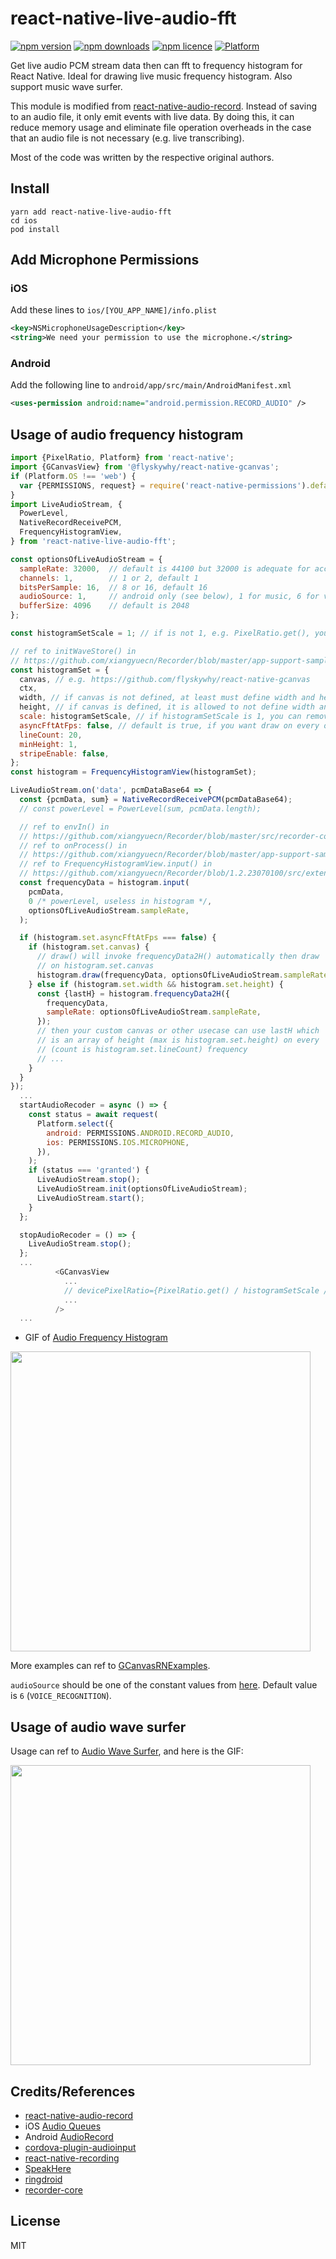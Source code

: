 # react-native-live-audio-fft

[![npm version](http://img.shields.io/npm/v/react-native-live-audio-fft.svg?style=flat-square)](https://npmjs.org/package/react-native-live-audio-fft "View this project on npm")
[![npm downloads](http://img.shields.io/npm/dm/react-native-live-audio-fft.svg?style=flat-square)](https://npmjs.org/package/react-native-live-audio-fft "View this project on npm")
[![npm licence](http://img.shields.io/npm/l/react-native-live-audio-fft.svg?style=flat-square)](https://npmjs.org/package/react-native-live-audio-fft "View this project on npm")
[![Platform](https://img.shields.io/badge/platform-ios%20%7C%20android-989898.svg?style=flat-square)](https://npmjs.org/package/react-native-live-audio-fft "View this project on npm")

Get live audio PCM stream data then can fft to frequency histogram for React Native. Ideal for drawing live music frequency histogram. Also support music wave surfer.

This module is modified from [react-native-audio-record](https://github.com/goodatlas/react-native-audio-record). Instead of saving to an audio file, it only emit events with live data. By doing this, it can reduce memory usage and eliminate file operation overheads in the case that an audio file is not necessary (e.g. live transcribing).

Most of the code was written by the respective original authors.

## Install
```
yarn add react-native-live-audio-fft
cd ios
pod install
```

## Add Microphone Permissions

### iOS
Add these lines to ```ios/[YOU_APP_NAME]/info.plist```
```xml
<key>NSMicrophoneUsageDescription</key>
<string>We need your permission to use the microphone.</string>
```

### Android
Add the following line to ```android/app/src/main/AndroidManifest.xml```
```xml
<uses-permission android:name="android.permission.RECORD_AUDIO" />
```

## Usage of audio frequency histogram
```javascript
import {PixelRatio, Platform} from 'react-native';
import {GCanvasView} from '@flyskywhy/react-native-gcanvas';
if (Platform.OS !== 'web') {
  var {PERMISSIONS, request} = require('react-native-permissions').default;
}
import LiveAudioStream, {
  PowerLevel,
  NativeRecordReceivePCM,
  FrequencyHistogramView,
} from 'react-native-live-audio-fft';

const optionsOfLiveAudioStream = {
  sampleRate: 32000,  // default is 44100 but 32000 is adequate for accurate voice recognition, maybe even music
  channels: 1,        // 1 or 2, default 1
  bitsPerSample: 16,  // 8 or 16, default 16
  audioSource: 1,     // android only (see below), 1 for music, 6 for voice recognition, default is 6
  bufferSize: 4096    // default is 2048
};

const histogramSetScale = 1; // if is not 1, e.g. PixelRatio.get(), you should define devicePixelRatio of <GCanvasView/> (see below)

// ref to initWaveStore() in
// https://github.com/xiangyuecn/Recorder/blob/master/app-support-sample/index.html
const histogramSet = {
  canvas, // e.g. https://github.com/flyskywhy/react-native-gcanvas
  ctx,
  width, // if canvas is not defined, at least must define width and height
  height, // if canvas is defined, it is allowed to not define width and height
  scale: histogramSetScale, // if histogramSetScale is 1, you can remove this line because default is 1
  asyncFftAtFps: false, // default is true, if you want draw on every onAudioPcmData(), you should set it to false
  lineCount: 20,
  minHeight: 1,
  stripeEnable: false,
};
const histogram = FrequencyHistogramView(histogramSet);

LiveAudioStream.on('data', pcmDataBase64 => {
  const {pcmData, sum} = NativeRecordReceivePCM(pcmDataBase64);
  // const powerLevel = PowerLevel(sum, pcmData.length);

  // ref to envIn() in
  // https://github.com/xiangyuecn/Recorder/blob/master/src/recorder-core.js
  // ref to onProcess() in
  // https://github.com/xiangyuecn/Recorder/blob/master/app-support-sample/index.html
  // ref to FrequencyHistogramView.input() in
  // https://github.com/xiangyuecn/Recorder/blob/1.2.23070100/src/extensions/frequency.histogram.view.js
  const frequencyData = histogram.input(
    pcmData,
    0 /* powerLevel, useless in histogram */,
    optionsOfLiveAudioStream.sampleRate,
  );

  if (histogram.set.asyncFftAtFps === false) {
    if (histogram.set.canvas) {
      // draw() will invoke frequencyData2H() automatically then draw
      // on histogram.set.canvas
      histogram.draw(frequencyData, optionsOfLiveAudioStream.sampleRate);
    } else if (histogram.set.width && histogram.set.height) {
      const {lastH} = histogram.frequencyData2H({
        frequencyData,
        sampleRate: optionsOfLiveAudioStream.sampleRate,
      });
      // then your custom canvas or other usecase can use lastH which
      // is an array of height (max is histogram.set.height) on every
      // (count is histogram.set.lineCount) frequency
      // ...
    }
  }
});
  ...
  startAudioRecoder = async () => {
    const status = await request(
      Platform.select({
        android: PERMISSIONS.ANDROID.RECORD_AUDIO,
        ios: PERMISSIONS.IOS.MICROPHONE,
      }),
    );
    if (status === 'granted') {
      LiveAudioStream.stop();
      LiveAudioStream.init(optionsOfLiveAudioStream);
      LiveAudioStream.start();
    }
  };

  stopAudioRecoder = () => {
    LiveAudioStream.stop();
  };
  ...
          <GCanvasView
            ...
            // devicePixelRatio={PixelRatio.get() / histogramSetScale /* if histogramSetScale is 1, you can remove this line because default is PixelRatio.get() */}
            ...
          />
  ...
```
* GIF of [Audio Frequency Histogram](https://github.com/flyskywhy/GCanvasRNExamples/blob/master/app/components/AudioFrequencyHistogram.js)

<img src="https://raw.githubusercontent.com/flyskywhy/GCanvasRNExamples/master/assets/AudioFrequencyHistogram.gif" width="480">

More examples can ref to [GCanvasRNExamples](https://github.com/flyskywhy/GCanvasRNExamples).

`audioSource` should be one of the constant values from [here](https://developer.android.com/reference/android/media/MediaRecorder.AudioSource). Default value is `6` (`VOICE_RECOGNITION`).

## Usage of audio wave surfer
Usage can ref to [Audio Wave Surfer](https://github.com/flyskywhy/GCanvasRNExamples/blob/master/app/components/AudioWaveSurfer.js), and here is the GIF:

<img src="https://raw.githubusercontent.com/flyskywhy/GCanvasRNExamples/master/assets/AudioWaveSurfer.gif" width="480">

## Credits/References
- [react-native-audio-record](https://github.com/goodatlas/react-native-audio-record)
- iOS [Audio Queues](https://developer.apple.com/library/content/documentation/MusicAudio/Conceptual/AudioQueueProgrammingGuide)
- Android [AudioRecord](https://developer.android.com/reference/android/media/AudioRecord.html)
- [cordova-plugin-audioinput](https://github.com/edimuj/cordova-plugin-audioinput)
- [react-native-recording](https://github.com/qiuxiang/react-native-recording)
- [SpeakHere](https://github.com/shaojiankui/SpeakHere)
- [ringdroid](https://github.com/google/ringdroid)
- [recorder-core](https://github.com/xiangyuecn/Recorder)

## License
MIT
